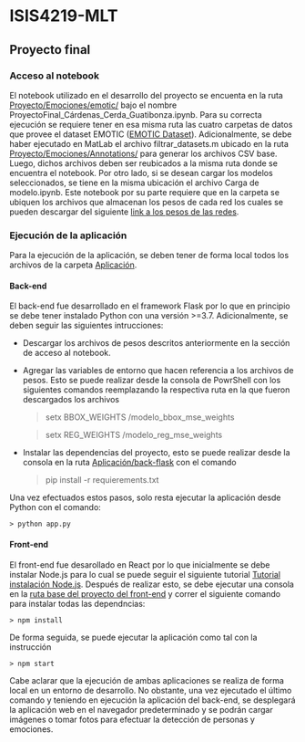 # ISIS4219-MLT

## Proyecto final

### Acceso al notebook
El notebook utilizado en el desarrollo del proyecto se encuenta en la ruta [Proyecto/Emociones/emotic/](https://github.com/DanielGuatibonza/ISIS4219-MLT/tree/main/Proyecto/Emociones/emotic) bajo el nombre ProyectoFinal_Cárdenas_Cerda_Guatibonza.ipynb. Para su correcta ejecución se requiere tener en esa misma ruta las cuatro carpetas de datos que provee el dataset EMOTIC ([EMOTIC Dataset](http://sunai.uoc.edu/emotic/index.html)). Adicionalmente, se debe haber ejecutado en MatLab el archivo filtrar_datasets.m ubicado en la ruta [Proyecto/Emociones/Annotations/](https://github.com/DanielGuatibonza/ISIS4219-MLT/tree/main/Proyecto/Emociones/Annotations) para generar los archivos CSV base. Luego, dichos archivos deben ser reubicados a la misma ruta donde se encuentra el notebook. Por otro lado, si se desean cargar los modelos seleccionados, se tiene en la misma ubicación el archivo Carga de modelo.ipynb. Este notebook por su parte requiere que en la carpeta se ubiquen los archivos que almacenan los pesos de cada red los cuales se pueden descargar del siguiente
[link a los pesos de las redes](https://uniandes-my.sharepoint.com/:f:/g/personal/dm_guatibonza_uniandes_edu_co/EtiVRWm95bNMheYXBM2p3o4BQiu2U5yt64dyyN-RduRh9g?e=CcAd8g).


### Ejecución de la aplicación
Para la ejecución de la aplicación, se deben tener de forma local todos los archivos de la carpeta [Aplicación](https://github.com/DanielGuatibonza/ISIS4219-MLT/tree/main/Aplicación).

#### Back-end
El back-end fue desarrollado en el framework Flask por lo que en principio se debe tener instalado Python con una versión >=3.7. Adicionalmente, se deben seguir las siguientes intrucciones:
- Descargar los archivos de pesos descritos anteriormente en la sección de acceso al notebook.
- Agregar las variables de entorno que hacen referencia a los archivos de pesos. Esto se puede realizar desde la consola de PowrShell con los siguientes comandos reemplazando la respectiva ruta en la que fueron descargados los archivos

    > setx BBOX_WEIGHTS <ruta>/modelo_bbox_mse_weights
    
    > setx REG_WEIGHTS <ruta>/modelo_reg_mse_weights
    
- Instalar las dependencias del proyecto, esto se puede realizar desde la consola en la ruta [Aplicación/back-flask](https://github.com/DanielGuatibonza/ISIS4219-MLT/tree/main/Aplicación/back-flask) con el comando
    > pip install -r requierements.txt
  
Una vez efectuados estos pasos, solo resta ejecutar la aplicación desde Python con el comando:
    
    > python app.py
  
#### Front-end
El front-end fue desarollado en React por lo que inicialmente se debe instalar Node.js para lo cual se puede seguir el siguiente tutorial [Tutorial instalación Node.js](https://phoenixnap.com/kb/install-node-js-npm-on-windows). Después de realizar esto, se debe ejecutar una consola en la [ruta base del proyecto del front-end](https://github.com/DanielGuatibonza/ISIS4219-MLT/tree/main/Aplicación/front-react/emotions-detection-app) y correr el siguiente comando para instalar todas las dependncias:
    
    > npm install
    
De forma seguida, se puede ejecutar la aplicación como tal con la instrucción
    
    > npm start
    
    
Cabe aclarar que la ejecución de ambas aplicaciones se realiza de forma local en un entorno de desarrollo. No obstante, una vez ejecutado el último comando y teniendo en ejecución la aplicación del back-end, se desplegará la aplicación web en el navegador predeterminado y se podrán cargar imágenes o tomar fotos para efectuar la detección de personas y emociones.
